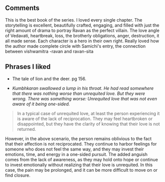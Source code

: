 
## Comments

This is the best book of the series. I loved every single chapter. The storytelling is excellent, beautifully crafted, engaging, and filled with just the right amount of drama to portray Ravan as the perfect villain. The love angle of Vedavati, heartbreak, loss, the brotherly obligations, anger, destruction, it all made sense. Each character is a hero in their own right. Really loved how the author made complete circle with Samichi's entry, the connection between vishwamitra -ravan and ravan-sita

## Phrases I liked

- The tale of lion and the deer. pg 156.

- _Kumbhkaran swallowed a lump in his throat. He had read somewhere that there was nothing worse than unrequited love. But they were wrong. There was something worse: Unrequited love that was not even aware of it being one-sided._

> In a typical case of unrequited love, at least the person experiencing it is aware of the lack of reciprocation. They may feel heartbroken or disappointed, but they have the clarity of knowing that their love is not returned.

However, in the above scenario, the person remains oblivious to the fact that their affection is not reciprocated. They continue to harbor feelings for someone who does not feel the same way, and they may invest their emotions, time, and energy in a one-sided pursuit. The added anguish comes from the lack of awareness, as they may hold onto hope or continue to invest emotionally without realizing that their love is unrequited. In this case, the pain may be prolonged, and it can be more difficult to move on or find closure.
